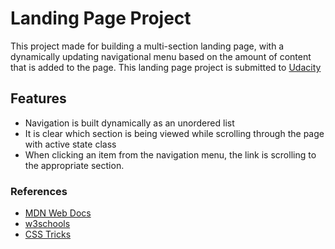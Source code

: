 # Landing Page Project

This project made for building a multi-section landing page, with a dynamically updating navigational menu based on the amount of content that is added to the page.
This landing page project is submitted to [Udacity](https://www.udacity.com/ "Udacity")


## Features 
- Navigation is built dynamically as an unordered list
- It is clear which section is being viewed while scrolling through the page with active state class
- When clicking an item from the navigation menu, the link is scrolling to the appropriate section.

### References

* [MDN Web Docs](https://developer.mozilla.org/ "MDN Web Docs")
* [w3schools](https://www.w3schools.com/ "w3schools")
* [CSS Tricks](https://css-tricks.com/ "CSS Tricks")